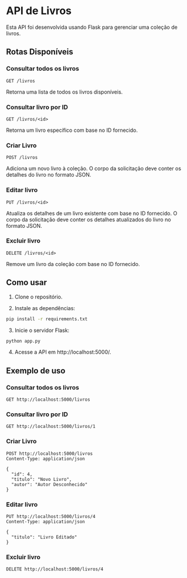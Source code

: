 # API de Livros

Esta API foi desenvolvida usando Flask para gerenciar uma coleção de livros.

## Rotas Disponíveis

### Consultar todos os livros

```
GET /livros
```

Retorna uma lista de todos os livros disponíveis.

### Consultar livro por ID

```
GET /livros/<id>
```

Retorna um livro específico com base no ID fornecido.

### Criar Livro

```
POST /livros
```

Adiciona um novo livro à coleção. O corpo da solicitação deve conter os detalhes do livro no formato JSON.

### Editar livro

```
PUT /livros/<id>
```

Atualiza os detalhes de um livro existente com base no ID fornecido. O corpo da solicitação deve conter os detalhes atualizados do livro no formato JSON.

### Excluir livro

```
DELETE /livros/<id>
```

Remove um livro da coleção com base no ID fornecido.

## Como usar

1. Clone o repositório.

2. Instale as dependências:

```bash
pip install -r requirements.txt
```

3. Inicie o servidor Flask:

```bash
python app.py
```

4. Acesse a API em http://localhost:5000/.

## Exemplo de uso

### Consultar todos os livros

```
GET http://localhost:5000/livros
```

### Consultar livro por ID

```
GET http://localhost:5000/livros/1
```

### Criar Livro

```
POST http://localhost:5000/livros
Content-Type: application/json

{
  "id": 4,
  "titulo": "Novo Livro",
  "autor": "Autor Desconhecido"
}
```

### Editar livro

```
PUT http://localhost:5000/livros/4
Content-Type: application/json

{
  "titulo": "Livro Editado"
}
```

### Excluir livro

```
DELETE http://localhost:5000/livros/4
```
